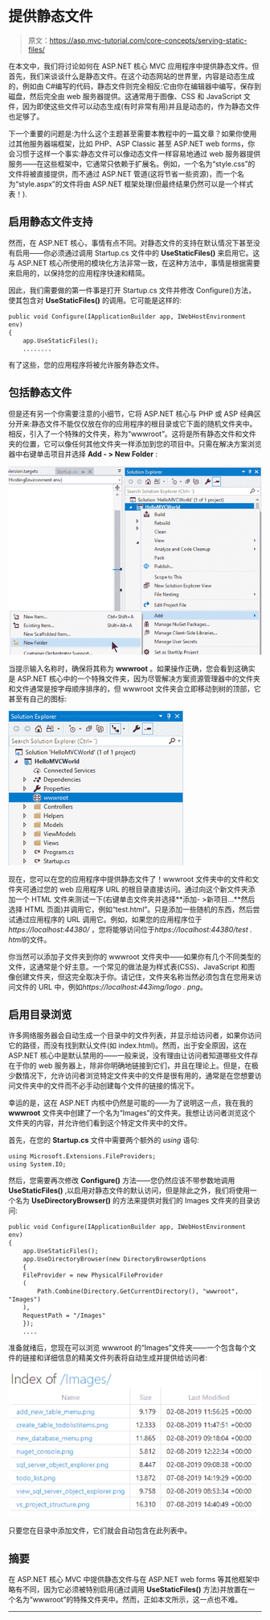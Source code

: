 # 提供静态文件

> 原文：<https://asp.mvc-tutorial.com/core-concepts/serving-static-files/>

在本文中，我们将讨论如何在 ASP.NET 核心 MVC 应用程序中提供静态文件。但首先，我们来谈谈什么是静态文件。在这个动态网站的世界里，内容是动态生成的，例如由 C#编写的代码，静态文件则完全相反:它由你在编辑器中编写，保存到磁盘，然后完全由 web 服务器提供。这通常用于图像、CSS 和 JavaScript 文件，因为即使这些文件可以动态生成(有时非常有用)并且是动态的，作为静态文件也足够了。

下一个重要的问题是:为什么这个主题甚至需要本教程中的一篇文章？如果你使用过其他服务器端框架，比如 PHP、ASP Classic 甚至 ASP.NET web forms，你会习惯于这样一个事实:静态文件可以像动态文件一样容易地通过 web 服务器提供服务——在这些框架中，它通常只依赖于扩展名。例如，一个名为“style.css”的文件将被直接提供，而不通过 ASP.NET 管道(这将节省一些资源)，而一个名为“style.aspx”的文件将由 ASP.NET 框架处理(但最终结果仍然可以是一个样式表！).

## 启用静态文件支持

然而，在 ASP.NET 核心，事情有点不同。对静态文件的支持在默认情况下甚至没有启用——你必须通过调用 Startup.cs 文件中的 **UseStaticFiles()** 来启用它。这与 ASP.NET 核心所使用的模块化方法非常一致，在这种方法中，事情是根据需要来启用的，以保持您的应用程序快速和精简。

因此，我们需要做的第一件事是打开 Startup.cs 文件并修改 Configure()方法，使其包含对 **UseStaticFiles()** 的调用。它可能是这样的:

```
public void Configure(IApplicationBuilder app, IWebHostEnvironment env)
{
    app.UseStaticFiles();
    ........        
```

<input type="hidden" name="IL_IN_ARTICLE">

有了这些，您的应用程序将被允许服务静态文件。

## 包括静态文件

但是还有另一个你需要注意的小细节，它将 ASP.NET 核心与 PHP 或 ASP 经典区分开来:静态文件不能仅仅放在你的应用程序的根目录或它下面的随机文件夹中。相反，引入了一个特殊的文件夹，称为“wwwroot”。这将是所有静态文件和文件夹的位置，它可以像任何其他文件夹一样添加到您的项目中。只需在解决方案浏览器中右键单击项目并选择 **Add - > New Folder** :

![](img/4f5bc5d83298c74dcfb5e91190cf876c.png "Add new folder")

当提示输入名称时，确保将其称为 **wwwroot** 。如果操作正确，您会看到这确实是 ASP.NET 核心中的一个特殊文件夹，因为尽管解决方案资源管理器中的文件夹和文件通常是按字母顺序排序的，但 wwwroot 文件夹会立即移动到树的顶部，它甚至有自己的图标:

![](img/34a815bccec9115c83b8a1c65aeec474.png "The wwwroot folder in the Solution Explorer")

现在，您可以在您的应用程序中提供静态文件了！wwwroot 文件夹中的文件和文件夹可通过您的 web 应用程序 URL 的根目录直接访问。通过向这个新文件夹添加一个 HTML 文件来测试一下(右键单击文件夹并选择**添加- >新项目...**然后选择 HTML 页面)并调用它，例如“test.html”。只是添加一些随机的东西，然后尝试通过应用程序的 URL 调用它。例如，如果您的应用程序位于 *https://localhost:44380/* ，您将能够访问位于*https://localhost:44380/test . html*的文件。

你当然可以添加子文件夹到你的 wwwroot 文件夹中——如果你有几个不同类型的文件，这通常是个好主意。一个常见的做法是为样式表(CSS)、JavaScript 和图像创建文件夹，但这完全取决于你。请记住，文件夹名称当然必须包含在您用来访问文件的 URL 中，例如*https://localhost:443img/logo . png*。

## 启用目录浏览

许多网络服务器会自动生成一个目录中的文件列表，并显示给访问者，如果你访问它的路径，而没有找到默认文件(如 index.html)。然而，出于安全原因，这在 ASP.NET 核心中是默认禁用的——一般来说，没有理由让访问者知道哪些文件存在于你的 web 服务器上，除非你明确地链接到它们，并且在理论上。但是，在极少数情况下，允许访问者浏览特定文件夹中的文件是很有用的，通常是在您想要访问文件夹中的文件而不必手动创建每个文件的链接的情况下。

幸运的是，这在 ASP.NET 内核中仍然是可能的——为了说明这一点，我在我的 **wwwroot** 文件夹中创建了一个名为“Images”的文件夹。我想让访问者浏览这个文件夹的内容，并允许他们看到这个特定文件夹中的文件。

首先，在您的 **Startup.cs** 文件中需要两个额外的 *using* 语句:

```
using Microsoft.Extensions.FileProviders;
using System.IO;
```

然后，您需要再次修改 **Configure()** 方法——您仍然应该不带参数地调用 **UseStaticFiles()** ,以启用对静态文件的默认访问，但是除此之外，我们将使用一个名为 **UseDirectoryBrowser()** 的方法来提供对我们的 Images 文件夹的目录访问:

```
public void Configure(IApplicationBuilder app, IWebHostEnvironment env)
{
    app.UseStaticFiles();        
    app.UseDirectoryBrowser(new DirectoryBrowserOptions
    {
    FileProvider = new PhysicalFileProvider
    (
        Path.Combine(Directory.GetCurrentDirectory(), "wwwroot", "Images")            
    ),
    RequestPath = "/Images"
    });
    ....
```

准备就绪后，您现在可以浏览 wwwroot 的“Images”文件夹——一个包含每个文件的链接和详细信息的精美文件列表将自动生成并提供给访问者:

![](img/076fee14206fc3bc430da0bb3bb087cb.png "Directory browsing")

只要您在目录中添加文件，它们就会自动包含在此列表中。

## 摘要

在 ASP.NET 核心 MVC 中提供静态文件与在 ASP.NET web forms 等其他框架中略有不同，因为它必须被特别启用(通过调用 **UseStaticFiles()** 方法)并放置在一个名为“wwwroot”的特殊文件夹中。然而，正如本文所示，这一点也不难。

* * *